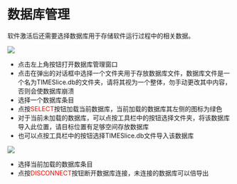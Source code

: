 # 数据库管理

软件激活后还需要选择数据库用于存储软件运行过程中的相关数据。

![](/images/database/addDatabase.png)

* 点击左上角<v-icon size='small' icon="mdi-time-lapse" color='yellow'/>按钮打开数据库管理窗口
* 点击<v-icon size='small' icon="mdi-plus" color='yellow'/>在弹出的对话框中选择一个文件夹用于存放数据库文件，数据库文件是一个名为TIMESlice.db的文件夹，请将其视为一个整体，勿手动更改其中内容，否则会使数据库崩溃
* 选择一个数据库条目
* 点按<span style="color:red">SELECT</span>按钮加载当前数据库，当前加载的数据库其左侧的图标<v-icon size='small' icon="mdi-database" color='green'/>为绿色
* 对于当前未加载的数据库，可以点按工具栏中的<v-icon size='small' icon="mdi-arrow-up-circle-outline" color='yellow'/>按钮选择文件夹，将该数据库导入此位置，请目标位置有足够空间存放数据库
* 也可以点按工具栏中的<v-icon size='small' icon="mdi-arrow-down-circle-outline" color='yellow'/>按钮选择TIMESlice.db文件导入该数据库

![](/images/database/disconnect.png)

* 选择当前加载的数据库条目
* 点按<span style="color:red">DISCONNECT</span>按钮断开数据库连接，未连接的数据库可以倍导出